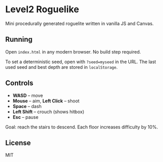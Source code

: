 # Level2 Roguelike

Mini procedurally generated roguelite written in vanilla JS and Canvas.

## Running
Open `index.html` in any modern browser. No build step required.

To set a deterministic seed, open with `?seed=myseed` in the URL. The last used seed and best depth are stored in `localStorage`.

## Controls
- **WASD** – move
- **Mouse** – aim, **Left Click** – shoot
- **Space** – dash
- **Left Shift** – crouch (shows hitbox)
- **Esc** – pause

Goal: reach the stairs to descend. Each floor increases difficulty by 10%.

## License
MIT
